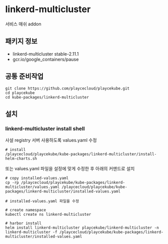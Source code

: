 # linkerd-multicluster

서비스 매쉬 addon

## 패키지 정보

<!-- Addons Package List Start -->
- linkerd-multicluster stable-2.11.1
- gcr.io/google_containers/pause
<!-- Addons Package List End -->

## 공통 준비작업

```ShellSession
git clone https://github.com/playcecloud/playcekube.git
cd playcekube
cd kube-packages/linkerd-multicluster
```

## 설치

### linkerd-multicluster install shell

사설 registry 서버 사용하도록 values.yaml 수정

```ShellSession
# install
/playcecloud/playcekube/kube-packages/linkerd-multicluster/install-helm-charts.sh
```

또는 values.yaml 파일을 설정에 맞게 수정한 후 아래의 커맨드로 설치

```ShellSession
# copy installed-values.yaml
cp -rp /playcecloud/playcekube/kube-packages/linkerd-multicluster/values.yaml /playcecloud/playcekube/kube-packages/linkerd-multicluster/installed-values.yaml

# installed-values.yaml 파일을 수정

# create namespace
kubectl create ns linkerd-multicluster

# harbor install
helm install linkerd-multicluster playcekube/linkerd-multicluster -n linkerd-multicluster -f /playcecloud/playcekube/kube-packages/linkerd-multicluster/installed-values.yaml
```

